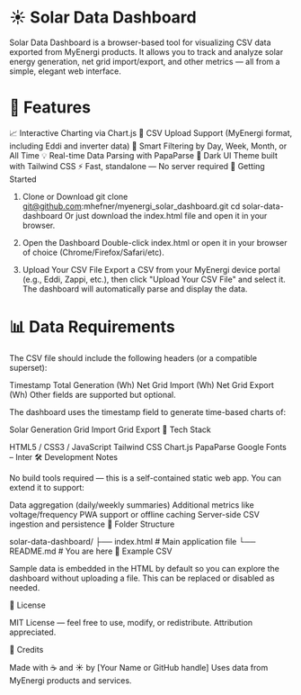 # ☀️ Solar Data Dashboard

Solar Data Dashboard is a browser-based tool for visualizing CSV data exported from MyEnergi products. It allows you to track and analyze solar energy generation, net grid import/export, and other metrics — all from a simple, elegant web interface.

<!-- Optional: add a screenshot image of the UI -->

# 🔧 Features

📈 Interactive Charting via Chart.js
📁 CSV Upload Support (MyEnergi format, including Eddi and inverter data)
🧠 Smart Filtering by Day, Week, Month, or All Time
💡 Real-time Data Parsing with PapaParse
🌙 Dark UI Theme built with Tailwind CSS
⚡ Fast, standalone — No server required
🚀 Getting Started

1. Clone or Download
git clone git@github.com:mhefner/myenergi_solar_dashboard.git
cd solar-data-dashboard
Or just download the index.html file and open it in your browser.

2. Open the Dashboard
Double-click index.html or open it in your browser of choice (Chrome/Firefox/Safari/etc).

3. Upload Your CSV File
Export a CSV from your MyEnergi device portal (e.g., Eddi, Zappi, etc.), then click "Upload Your CSV File" and select it. The dashboard will automatically parse and display the data.

# 📊 Data Requirements

The CSV file should include the following headers (or a compatible superset):

Timestamp
Total Generation (Wh)
Net Grid Import (Wh)
Net Grid Export (Wh)
Other fields are supported but optional.

The dashboard uses the timestamp field to generate time-based charts of:

Solar Generation
Grid Import
Grid Export
🧱 Tech Stack

HTML5 / CSS3 / JavaScript
Tailwind CSS
Chart.js
PapaParse
Google Fonts – Inter
🛠 Development Notes

No build tools required — this is a self-contained static web app. You can extend it to support:

Data aggregation (daily/weekly summaries)
Additional metrics like voltage/frequency
PWA support or offline caching
Server-side CSV ingestion and persistence
📁 Folder Structure

solar-data-dashboard/
├── index.html           # Main application file
└── README.md            # You are here
🧪 Example CSV

Sample data is embedded in the HTML by default so you can explore the dashboard without uploading a file. This can be replaced or disabled as needed.

📜 License

MIT License — feel free to use, modify, or redistribute. Attribution appreciated.

💬 Credits

Made with ☕ and ☀️ by [Your Name or GitHub handle]
Uses data from MyEnergi products and services.
